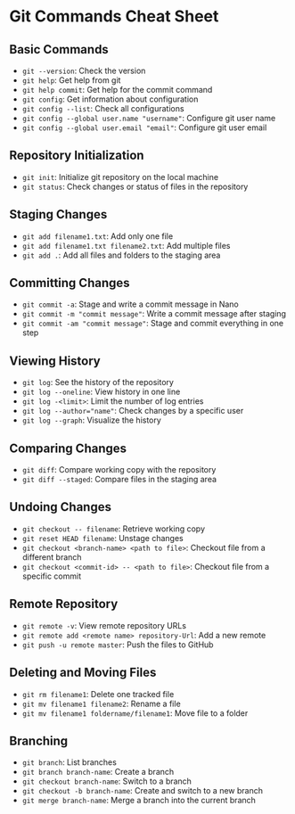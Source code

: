 # Git Commands Cheat Sheet

## Basic Commands

- `git --version`: Check the version
- `git help`: Get help from git
- `git help commit`: Get help for the commit command
- `git config`: Get information about configuration
- `git config --list`: Check all configurations
- `git config --global user.name "username"`: Configure git user name
- `git config --global user.email "email"`: Configure git user email

## Repository Initialization

- `git init`: Initialize git repository on the local machine
- `git status`: Check changes or status of files in the repository

## Staging Changes

- `git add filename1.txt`: Add only one file
- `git add filename1.txt filename2.txt`: Add multiple files
- `git add .`: Add all files and folders to the staging area

## Committing Changes

- `git commit -a`: Stage and write a commit message in Nano
- `git commit -m "commit message"`: Write a commit message after staging
- `git commit -am "commit message"`: Stage and commit everything in one step

## Viewing History

- `git log`: See the history of the repository
- `git log --oneline`: View history in one line
- `git log -<limit>`: Limit the number of log entries
- `git log --author="name"`: Check changes by a specific user
- `git log --graph`: Visualize the history

## Comparing Changes

- `git diff`: Compare working copy with the repository
- `git diff --staged`: Compare files in the staging area

## Undoing Changes

- `git checkout -- filename`: Retrieve working copy
- `git reset HEAD filename`: Unstage changes
- `git checkout <branch-name> <path to file>`: Checkout file from a different branch
- `git checkout <commit-id> -- <path to file>`: Checkout file from a specific commit

## Remote Repository

- `git remote -v`: View remote repository URLs
- `git remote add <remote name> repository-Url`: Add a new remote
- `git push -u remote master`: Push the files to GitHub

## Deleting and Moving Files

- `git rm filename1`: Delete one tracked file
- `git mv filename1 filename2`: Rename a file
- `git mv filename1 foldername/filename1`: Move file to a folder

## Branching

- `git branch`: List branches
- `git branch branch-name`: Create a branch
- `git checkout branch-name`: Switch to a branch
- `git checkout -b branch-name`: Create and switch to a new branch
- `git merge branch-name`: Merge a branch into the current branch

